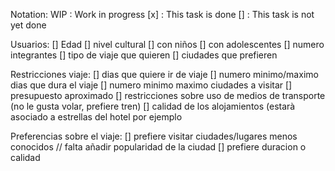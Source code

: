 Notation:
WIP : Work in progress
[x] : This task is done
[] : This task is not yet done

Usuarios:
[] Edad
[] nivel cultural
[] con niños
[] con adolescentes
[] numero integrantes
[] tipo de viaje que quieren
[] ciudades que prefieren

Restricciones viaje:
[] dias que quiere ir de viaje
[] numero minimo/maximo dias que dura el viaje
[] numero minimo maximo ciudades a visitar
[] presupuesto aproximado
[] restricciones sobre uso de medios de transporte (no le gusta volar, prefiere tren)
[] calidad de los alojamientos (estarà asociado a estrellas del hotel por ejemplo

Preferencias sobre el viaje:
[] prefiere visitar ciudades/lugares menos conocidos // falta añadir popularidad de la ciudad
[] prefiere duracion o calidad

